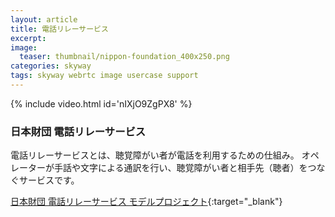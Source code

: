 ```yaml
---
layout: article
title: 電話リレーサービス
excerpt: 
image:
  teaser: thumbnail/nippon-foundation_400x250.png
categories: skyway
tags: skyway webrtc image usercase support
---
```


{% include video.html id='nIXjO9ZgPX8' %}

### 日本財団 電話リレーサービス

電話リレーサービスとは、聴覚障がい者が電話を利用するための仕組み。
オペレーターが手話や文字による通訳を行い、聴覚障がい者と相手先（聴者）をつなぐサービスです。

[日本財団 電話リレーサービス モデルプロジェクト](http://trs-nippon.jp){:target="_blank"}
